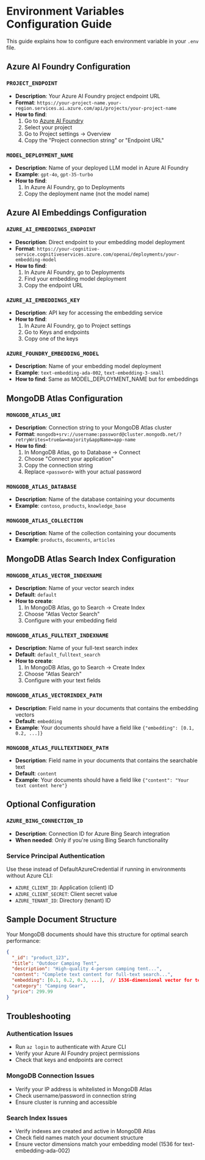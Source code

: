 # Environment Variables Configuration Guide

This guide explains how to configure each environment variable in your `.env` file.

## Azure AI Foundry Configuration

### `PROJECT_ENDPOINT`
- **Description**: Your Azure AI Foundry project endpoint URL
- **Format**: `https://your-project-name.your-region.services.ai.azure.com/api/projects/your-project-name`
- **How to find**: 
  1. Go to [Azure AI Foundry](https://ai.azure.com)
  2. Select your project
  3. Go to Project settings → Overview
  4. Copy the "Project connection string" or "Endpoint URL"

### `MODEL_DEPLOYMENT_NAME`
- **Description**: Name of your deployed LLM model in Azure AI Foundry
- **Example**: `gpt-4o`, `gpt-35-turbo`
- **How to find**:
  1. In Azure AI Foundry, go to Deployments
  2. Copy the deployment name (not the model name)

## Azure AI Embeddings Configuration

### `AZURE_AI_EMBEDDINGS_ENDPOINT`
- **Description**: Direct endpoint to your embedding model deployment
- **Format**: `https://your-cognitive-service.cognitiveservices.azure.com/openai/deployments/your-embedding-model`
- **How to find**:
  1. In Azure AI Foundry, go to Deployments
  2. Find your embedding model deployment
  3. Copy the endpoint URL

### `AZURE_AI_EMBEDDINGS_KEY`
- **Description**: API key for accessing the embedding service
- **How to find**:
  1. In Azure AI Foundry, go to Project settings
  2. Go to Keys and endpoints
  3. Copy one of the keys

### `AZURE_FOUNDRY_EMBEDDING_MODEL`
- **Description**: Name of your embedding model deployment
- **Example**: `text-embedding-ada-002`, `text-embedding-3-small`
- **How to find**: Same as MODEL_DEPLOYMENT_NAME but for embeddings

## MongoDB Atlas Configuration

### `MONGODB_ATLAS_URI`
- **Description**: Connection string to your MongoDB Atlas cluster
- **Format**: `mongodb+srv://username:password@cluster.mongodb.net/?retryWrites=true&w=majority&appName=app-name`
- **How to find**:
  1. In MongoDB Atlas, go to Database → Connect
  2. Choose "Connect your application"
  3. Copy the connection string
  4. Replace `<password>` with your actual password

### `MONGODB_ATLAS_DATABASE`
- **Description**: Name of the database containing your documents
- **Example**: `contoso`, `products`, `knowledge_base`

### `MONGODB_ATLAS_COLLECTION`
- **Description**: Name of the collection containing your documents
- **Example**: `products`, `documents`, `articles`

## MongoDB Atlas Search Index Configuration

### `MONGODB_ATLAS_VECTOR_INDEXNAME`
- **Description**: Name of your vector search index
- **Default**: `default`
- **How to create**:
  1. In MongoDB Atlas, go to Search → Create Index
  2. Choose "Atlas Vector Search"
  3. Configure with your embedding field

### `MONGODB_ATLAS_FULLTEXT_INDEXNAME`
- **Description**: Name of your full-text search index
- **Default**: `default_fulltext_search`
- **How to create**:
  1. In MongoDB Atlas, go to Search → Create Index
  2. Choose "Atlas Search"
  3. Configure with your text fields

### `MONGODB_ATLAS_VECTORINDEX_PATH`
- **Description**: Field name in your documents that contains the embedding vectors
- **Default**: `embedding`
- **Example**: Your documents should have a field like `{"embedding": [0.1, 0.2, ...]}`

### `MONGODB_ATLAS_FULLTEXTINDEX_PATH`
- **Description**: Field name in your documents that contains the searchable text
- **Default**: `content`
- **Example**: Your documents should have a field like `{"content": "Your text content here"}`

## Optional Configuration

### `AZURE_BING_CONNECTION_ID`
- **Description**: Connection ID for Azure Bing Search integration
- **When needed**: Only if you're using Bing Search functionality

### Service Principal Authentication
Use these instead of DefaultAzureCredential if running in environments without Azure CLI:

- `AZURE_CLIENT_ID`: Application (client) ID
- `AZURE_CLIENT_SECRET`: Client secret value  
- `AZURE_TENANT_ID`: Directory (tenant) ID

## Sample Document Structure

Your MongoDB documents should have this structure for optimal search performance:

```json
{
  "_id": "product_123",
  "title": "Outdoor Camping Tent",
  "description": "High-quality 4-person camping tent...",
  "content": "Complete text content for full-text search...",
  "embedding": [0.1, 0.2, 0.3, ...],  // 1536-dimensional vector for text-embedding-ada-002
  "category": "Camping Gear",
  "price": 299.99
}
```

## Troubleshooting

### Authentication Issues
- Run `az login` to authenticate with Azure CLI
- Verify your Azure AI Foundry project permissions
- Check that keys and endpoints are correct

### MongoDB Connection Issues
- Verify your IP address is whitelisted in MongoDB Atlas
- Check username/password in connection string
- Ensure cluster is running and accessible

### Search Index Issues
- Verify indexes are created and active in MongoDB Atlas
- Check field names match your document structure
- Ensure vector dimensions match your embedding model (1536 for text-embedding-ada-002)

